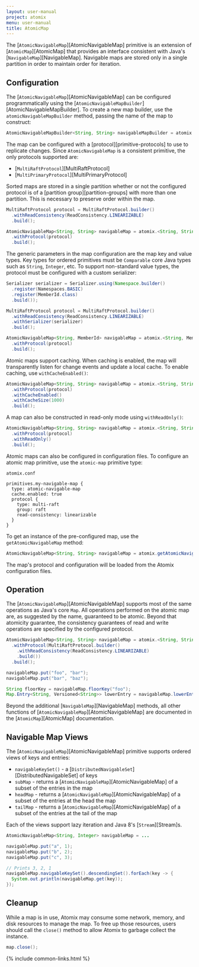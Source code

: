 ```yaml
---
layout: user-manual
project: atomix
menu: user-manual
title: AtomicMap
---
```


The [`AtomicNavigableMap`][AtomicNavigableMap] primitive is an extension of [`AtomicMap`][AtomicMap] that provides an interface consistent with Java's [`NavigableMap`][NavigableMap]. Navigable maps are stored only in a single partition in order to maintain order for iteration.

## Configuration

The [`AtomicNavigableMap`][AtomicNavigableMap] can be configured programmatically using the [`AtomicNavigableMapBuilder`][AtomicNavigableMapBuilder]. To create a new map builder, use the `atomicNavigableMapBuilder` method, passing the name of the map to construct:

```java
AtomicNavigableMapBuilder<String, String> navigableMapBuilder = atomix.<String, String>atomicNavigableMapBuilder("my-navigable-map");
```

The map can be configured with a [protocol][primitive-protocols] to use to replicate changes. Since `AtomicNavigableMap` is a consistent primitive, the only protocols supported are:
* [`MultiRaftProtocol`][MultiRaftProtocol]
* [`MultiPrimaryProtocol`][MultiPrimaryProtocol]

Sorted maps are stored in a single partition whether or not the configured protocol is of a [partition group][partition-groups] with more than one partition. This is necessary to preserve order within the map.

```java
MultiRaftProtocol protocol = MultiRaftProtocol.builder()
  .withReadConsistency(ReadConsistency.LINEARIZABLE)
  .build();

AtomicNavigableMap<String, String> navigableMap = atomix.<String, String>atomicNavigableMapBuilder("my-navigable-map")
  .withProtocol(protocol)
  .build();
```

The generic parameters in the map configuration are the map key and value types. Key types for ordered primitives must be `Comparable` core Java types such as `String`, `Integer`, etc. To support non-standard value types, the protocol must be configured with a custom serializer:

```java
Serializer serializer = Serializer.using(Namespace.builder()
  .register(Namespaces.BASIC)
  .register(MemberId.class)
  .build());

MultiRaftProtocol protocol = MultiRaftProtocol.builder()
  .withReadConsistency(ReadConsistency.LINEARIZABLE)
  .withSerializer(serializer)
  .build();

AtomicNavigableMap<String, MemberId> navigableMap = atomix.<String, MemberId>atomicNavigableMapBuilder("my-navigable-map")
  .withProtocol(protocol)
  .build();
```

Atomic maps support caching. When caching is enabled, the map will transparently listen for change events and update a local cache. To enable caching, use `withCacheEnabled()`:

```java
AtomicNavigableMap<String, String> navigableMap = atomix.<String, String>atomicNavigableMapBuilder("my-navigable-map")
  .withProtocol(protocol)
  .withCacheEnabled()
  .withCacheSize(1000)
  .build();
```

A map can also be constructed in read-only mode using `withReadOnly()`:

```java
AtomicNavigableMap<String, String> navigableMap = atomix.<String, String>atomicNavigableMapBuilder("my-navigable-map")
  .withProtocol(protocol)
  .withReadOnly()
  .build();
```

Atomic maps can also be configured in configuration files. To configure an atomic map primitive, use the `atomic-map` primitive type:

`atomix.conf`

```hocon
primitives.my-navigable-map {
  type: atomic-navigable-map
  cache.enabled: true
  protocol {
    type: multi-raft
    group: raft
    read-consistency: linearizable
  }
}
```

To get an instance of the pre-configured map, use the `getAtomicNavigableMap` method:

```java
AtomicNavigableMap<String, String> navigableMap = atomix.getAtomicNavigableMap("my-navigable-map");
```

The map's protocol and configuration will be loaded from the Atomix configuration files.

## Operation

The [`AtomicNavigableMap`][AtomicNavigableMap] supports most of the same operations as Java's core `Map`. All operations performed on the atomic map are, as suggested by the name, guaranteed to be atomic. Beyond that atomicity guarantee, the consistency guarantees of read and write operations are specified by the configured protocol.

```java
AtomicNavigableMap<String, String> navigableMap = atomix.<String, String>atomicNavigableMapBuilder("my-navigable-map")
  .withProtocol(MultiRaftProtocol.builder()
    .withReadConsistency(ReadConsistency.LINEARIZABLE)
    .build())
  .build();

navigableMap.put("foo", "bar");
navigableMap.put("bar", "baz");

String floorKey = navigableMap.floorKey("foo");
Map.Entry<String, Versioned<String>> lowerEntry = navigableMap.lowerEntry("foo");
```

Beyond the additional [`NavigableMap`][NavigableMap] methods, all other functions of [`AtomicNavigableMap`][AtomicNavigableMap] are documented in the [`AtomicMap`][AtomicMap] documentation.

## Navigable Map Views

The [`AtomicNavigableMap`][AtomicNavigableMap] primitive supports ordered views of keys and entries:
* `navigableKeySet()` - a [`DistributedNavigableSet`][DistributedNavigableSet] of keys
* `subMap` - returns a [`AtomicNavigableMap`][AtomicNavigableMap] of a subset of the entries in the map
* `headMap` - returns a [`AtomicNavigableMap`][AtomicNavigableMap] of a subset of the entries at the head the map
* `tailMap` - returns a [`AtomicNavigableMap`][AtomicNavigableMap] of a subset of the entries at the tail of the map

Each of the views support lazy iteration and Java 8's [`Stream`][Stream]s.

```java
AtomicNavigableMap<String, Integer> navigableMap = ...

navigableMap.put("a", 1);
navigableMap.put("b", 2);
navigableMap.put("c", 3);

// Prints 3, 2, 1
navigableMap.navigableKeySet().descendingSet().forEach(key -> {
  System.out.println(navigableMap.get(key));
});
```

## Cleanup

While a map is in use, Atomix may consume some network, memory, and disk resources to manage the map. To free up those resources, users should call the `close()` method to allow Atomix to garbage collect the instance.

```java
map.close();
```

{% include common-links.html %}
